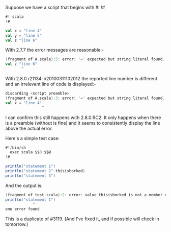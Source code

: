 Suppose we have a script that begins with #! !#

```scala
#! scala
!#

val x = "line 4"
val y = "line 5"
val z "line 6"
```

With 2.7.7 the error messages are reasonable:-

```scala
(fragment of A.scala):5: error: '=' expected but string literal found.
val z "line 6"
       ^
```

With 2.8.0.r21134-b20100311102012 the reported line number is different and an irrelevant line of code is displayed:-

```scala
discarding <script preamble>
(fragment of A.scala):3: error: '=' expected but string literal found.
val x = "line 4"
                ^
```
I can confirm this still happens with 2.8.0.RC2. It only happens when there is a preamble (without is fine) and it seems to consistently display the line above the actual error.

Here's a simple test case:
```scala
#!/bin/sh 
  exec scala $$0 $$@ 
!#

println("statement 1")
println("statement 2".thisisborked)
println("statement 3")
```
And the output is:
```scala
(fragment of test.scala):2: error: value thisisborked is not a member of java.lang.String
println("statement 1")
            ^
one error found
```
This is a duplicate of #3119.  (And I've fixed it, and if possible will check in tomorrow.)
